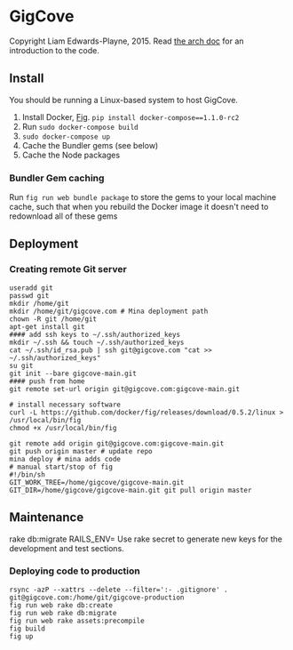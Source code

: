 GigCove
=======

Copyright Liam Edwards-Playne, 2015. Read [the arch doc](ARCH.md) for an introduction to the code.

## Install
You should be running a Linux-based system to host GigCove.
 1. Install Docker, [Fig](http://fig.sh). `pip install docker-compose==1.1.0-rc2`
 2. Run `sudo docker-compose build`
 3. `sudo docker-compose up`
 3. Cache the Bundler gems (see below)
 4. Cache the Node packages

### Bundler Gem caching
Run `fig run web bundle package` to store the gems to your local machine cache, such that when you rebuild the Docker image it doesn't need to redownload all of these gems

## Deployment
### Creating remote Git server
```
useradd git
passwd git
mkdir /home/git
mkdir /home/git/gigcove.com # Mina deployment path
chown -R git /home/git
apt-get install git
#### add ssh keys to ~/.ssh/authorized_keys
mkdir ~/.ssh && touch ~/.ssh/authorized_keys
cat ~/.ssh/id_rsa.pub | ssh git@gigcove.com "cat >> ~/.ssh/authorized_keys"
su git
git init --bare gigcove-main.git
#### push from home
git remote set-url origin git@gigcove.com:gigcove-main.git

# install necessary software
curl -L https://github.com/docker/fig/releases/download/0.5.2/linux > /usr/local/bin/fig
chmod +x /usr/local/bin/fig

git remote add origin git@gigcove.com:gigcove-main.git
git push origin master # update repo
mina deploy # mina adds code
# manual start/stop of fig
#!/bin/sh
GIT_WORK_TREE=/home/gigcove/gigcove-main.git GIT_DIR=/home/gigcove/gigcove-main.git git pull origin master
```

## Maintenance
rake db:migrate RAILS_ENV=
Use rake secret to generate new keys for the development and test sections.

### Deploying code to production
```
rsync -azP --xattrs --delete --filter=':- .gitignore' . git@gigcove.com:/home/git/gigcove-production
fig run web rake db:create
fig run web rake db:migrate
fig run web rake assets:precompile
fig build
fig up
```